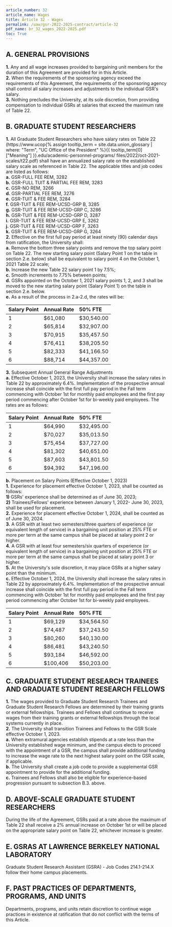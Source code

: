 ```yaml
---
article_number: 32
article_name: Wages 
title: Article 32 - Wages 
permalink: /uaw/gsr-2022-2025-contract/article-32
pdf_name: br_32_wages_2022-2025.pdf
toc: True
---
```



## A.  GENERAL PROVISIONS

<div class="lvl2"><b>1.</b> Any and all wage increases provided to bargaining unit members for the duration of this Agreement are provided for in this Article.</div>
<div class="lvl2"><b>2.</b> When the requirements of the sponsoring agency exceed the requirements of this Agreement, the requirements of the sponsoring agency shall control all salary increases and adjustments to the individual GSR's salary.</div>
<div class="lvl2"><b>3.</b> Nothing precludes the University, at its sole discretion, from providing compensation to individual GSRs at salaries that exceed the maximum rate of Table 22.</div>

## B.  GRADUATE STUDENT RESEARCHERS

<div class="lvl2"><b>1.</b> All Graduate Student Researchers who have salary rates on Table 22 (https://www.<span class="tooltip">ucop<span class="tooltip-text">{% assign tooltip_term = site.data.union_glossary | where: "Term", "UC Office of the President" %}{{ tooltip_term[0]["Meaning"] }}</span></span>.edu/academic-personnel-programs/ files/2022/oct-2021-scales/t22.pdf) shall have an annualized salary rate on the established salary scale as referenced in Table 22. The applicable titles and job codes are listed as follows:</div>
<div class="lvl3"><b>a.</b> 
 GSR-FULL FEE REM, 3282</div>
<div class="lvl3"><b>b.</b> 
 GSR-FULL TUIT & PARTIAL FEE REM, 3283</div>
<div class="lvl3"><b>c.</b> 
 GSR-NO REM, 3266</div>
<div class="lvl3"><b>d.</b> 
 GSR-PARTIAL FEE REM, 3276</div>
<div class="lvl3"><b>e.</b> 
 GSR-TUIT & FEE REM, 3284</div>
<div class="lvl3"><b>f.</b> 
 GSR-TUIT & FEE REM-UCSD-GRP B, 3285</div>
<div class="lvl3"><b>g.</b> 
 GSR-TUIT & FEE REM-UCSD-GRP C, 3286</div>
<div class="lvl3"><b>h.</b> 
 GSR-TUIT & FEE REM-UCSD-GRP D, 3287</div>
<div class="lvl3"><b>i.</b> 
 GSR-TUIT & FEE REM-UCSD-GRP E, 3262</div>
<div class="lvl3"><b>j.</b> 
 GSR-TUIT & FEE REM-UCSD-GRP F, 3263</div>
<div class="lvl3"><b>k.</b> 
 GSR-TUIT & FEE REM-UCSD-GRP G, 3264</div>
<div class="lvl2"><b>2.</b> Effective on the first full pay period at least ninety (90) calendar days from ratification, the University shall:</div>
<div class="lvl3"><b>a.</b> 
 Remove the bottom three salary points and remove the top salary point on Table 22. The new starting salary point (Salary Point 1 on the table in section 2.e. below) shall be equivalent to salary point 4 on the October 1, 2021 Table 22 scale;</div>
<div class="lvl3"><b>b.</b> 
 Increase the new Table 22 salary point 1 by 7.5%;</div>
<div class="lvl3"><b>c.</b> 
 Smooth increments to 7.75% between points;</div>
<div class="lvl3"><b>d.</b> 
 GSRs appointed on the October 1, 2021 salary points 1, 2, and 3 shall be moved to the new starting salary point (Salary Point 1) on the table in section 2.e. below.</div>
<div class="lvl3"><b>e.</b> 
 As a result of the process in 2.a-2.d, the rates will be:</div>

| Salary Point | Annual Rate | 50% FTE |
| :--- | :--- | :--- |
| 1 | $61,080 | $30,540.00 |
| 2 | $65,814 | $32,907.00 |
| 3 | $70,915 | $35,457.50 |
| 4 | $76,411 | $38,205.50 |
| 5 | $82,333 | $41,166.50 |
| 6 | $88,714 | $44,357.00 |

<div class="lvl2"><b>3.</b> Subsequent Annual General Range Adjustments</div>
<div class="lvl3"><b>a.</b> 
 Effective October 1, 2023, the University shall increase the salary rates in Table 22 by approximately 6.4%. Implementation of the prospective annual increase shall coincide with the first full pay period in the Fall term commencing with October 1st for monthly paid employees and the first pay period commencing after October 1st for bi-weekly paid employees. The rates are as follows:</div>

| Salary Point | Annual Rate | $\mathbf{5 0 \%}$ FTE |
| :--- | :--- | :--- |
| 1 | $64,990 | $32,495.00 |
| 2 | $70,027 | $35,013.50 |
| 3 | $75,454 | $37,727.00 |
| 4 | $81,302 | $40,651.00 |
| 5 | $87,603 | $43,801.50 |
| 6 | $94,392 | $47,196.00 |

<div class="lvl3"><b>b.</b> 
 Placement on Salary Points (Effective October 1, 2023)</div>

<div class="lvl2"><b>1.</b> Experience for placement effective October 1, 2023, shall be counted as follows:</div>
<div class="lvl3"><b>  1)</b> 
  GSRs' experience shall be determined as of June 30, 2023;</div>
<div class="lvl3"><b>  2)</b> 
  Trainees/Fellows' experience between January 1, 2022- June 30, 2023, shall be used for placement.</div>
<div class="lvl2"><b>2.</b> Experience for placement effective October 1, 2024, shall be counted as of June 30, 2024.</div>
<div class="lvl2"><b>3.</b> A GSR with at least two semesters/three quarters of experience (or equivalent length of service) in a bargaining unit position at 25% FTE or more per term at the same campus shall be placed at salary point 2 or higher.</div>
<div class="lvl2"><b>4.</b> A GSR with at least four semesters/six quarters of experience (or equivalent length of service) in a bargaining unit position at 25% FTE or more per term at the same campus shall be placed at salary point 3 or higher.</div>
<div class="lvl2"><b>5.</b> At the University's sole discretion, it may place GSRs at a higher salary point than the minimum.</div>
<div class="lvl3"><b>c.</b> 
 Effective October 1, 2024, the University shall increase the salary rates in Table 22 by approximately 6.4%. Implementation of the prospective annual increase shall coincide with the first full pay period in the Fall term commencing with October 1st for monthly paid employees and the first pay period commencing after October 1st for bi-weekly paid employees.</div>

| Salary Point | Annual Rate | $\mathbf{5 0 \%}$ FTE |
| :--- | :--- | :--- |
| 1 | $69,129 | $34,564.50 |
| 2 | $74,487 | $37,243.50 |
| 3 | $80,260 | $40,130.00 |
| 4 | $86,481 | $43,240.50 |
| 5 | $93,184 | $46,592.00 |
| 6 | $100,406 | $50,203.00 |

## C.  GRADUATE STUDENT RESEARCH TRAINEES AND GRADUATE STUDENT RESEARCH FELLOWS

<div class="lvl2"><b>1.</b> The wages provided to Graduate Student Research Trainees and Graduate Student Research Fellows are determined by their training grants or external fellowships. Trainees and Fellows shall continue to receive wages from their training grants or external fellowships through the local systems currently in place.</div>
<div class="lvl2"><b>2.</b> The University shall transition Trainees and Fellows to the GSR Scale effective October 1, 2023.</div>
<div class="lvl3"><b>a.</b> 
 When extramural agencies establish stipends at a rate less than the University established wage minimum, and the campus elects to proceed with the appointment of a GSR, the campus shall provide additional funding to increase the wage rate to the next highest salary point on the GSR scale, if applicable.</div>
<div class="lvl3"><b>b.</b> 
 The University shall create a job code to provide a supplemental GSR appointment to provide for the additional funding.</div>
<div class="lvl3"><b>c.</b> 
 Trainees and Fellows shall also be eligible for experience-based progression pursuant to subsection B.3. above.</div>

## D.  ABOVE-SCALE GRADUATE STUDENT RESEARCHERS

During the life of the Agreement, GSRs paid at a rate above the maximum of Table 22 shall receive a 2% annual increase on October 1st or will be placed on the appropriate salary point on Table 22, whichever increase is greater.

## E.  GSRAS AT LAWRENCE BERKELEY NATIONAL LABORATORY

Graduate Student Research Assistant (GSRA) - Job Codes 214.1-214.X follow their home campus placements.

## F.  PAST PRACTICES OF DEPARTMENTS, PROGRAMS, AND UNITS

Departments, programs, and units retain discretion to continue wage practices in existence at ratification that do not conflict with the terms of this Article.

